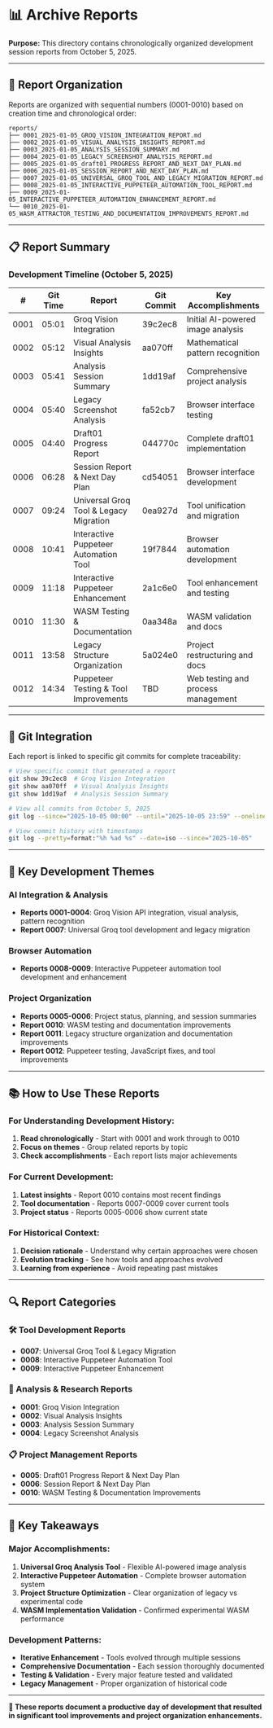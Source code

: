 # 📊 Archive Reports

**Purpose:** This directory contains chronologically organized development session reports from October 5, 2025.

---

## 📁 **Report Organization**

Reports are organized with sequential numbers (0001-0010) based on creation time and chronological order:

```
reports/
├── 0001_2025-01-05_GROQ_VISION_INTEGRATION_REPORT.md
├── 0002_2025-01-05_VISUAL_ANALYSIS_INSIGHTS_REPORT.md
├── 0003_2025-01-05_ANALYSIS_SESSION_SUMMARY.md
├── 0004_2025-01-05_LEGACY_SCREENSHOT_ANALYSIS_REPORT.md
├── 0005_2025-01-05_draft01_PROGRESS_REPORT_AND_NEXT_DAY_PLAN.md
├── 0006_2025-01-05_SESSION_REPORT_AND_NEXT_DAY_PLAN.md
├── 0007_2025-01-05_UNIVERSAL_GROQ_TOOL_AND_LEGACY_MIGRATION_REPORT.md
├── 0008_2025-01-05_INTERACTIVE_PUPPETEER_AUTOMATION_TOOL_REPORT.md
├── 0009_2025-01-05_INTERACTIVE_PUPPETEER_AUTOMATION_ENHANCEMENT_REPORT.md
└── 0010_2025-01-05_WASM_ATTRACTOR_TESTING_AND_DOCUMENTATION_IMPROVEMENTS_REPORT.md
```

---

## 📋 **Report Summary**

### **Development Timeline (October 5, 2025)**

| # | Git Time | Report | Git Commit | Key Accomplishments |
|---|---------|--------|------------|-------------------|
| 0001 | 05:01 | Groq Vision Integration | 39c2ec8 | Initial AI-powered image analysis |
| 0002 | 05:12 | Visual Analysis Insights | aa070ff | Mathematical pattern recognition |
| 0003 | 05:41 | Analysis Session Summary | 1dd19af | Comprehensive project analysis |
| 0004 | 05:40 | Legacy Screenshot Analysis | fa52cb7 | Browser interface testing |
| 0005 | 04:40 | Draft01 Progress Report | 044770c | Complete draft01 implementation |
| 0006 | 06:28 | Session Report & Next Day Plan | cd54051 | Browser interface development |
| 0007 | 09:24 | Universal Groq Tool & Legacy Migration | 0ea927d | Tool unification and migration |
| 0008 | 10:41 | Interactive Puppeteer Automation Tool | 19f7844 | Browser automation development |
| 0009 | 11:18 | Interactive Puppeteer Enhancement | 2a1c6e0 | Tool enhancement and testing |
| 0010 | 11:30 | WASM Testing & Documentation | 0aa348a | WASM validation and docs |
| 0011 | 13:58 | Legacy Structure Organization | 5a024e0 | Project restructuring and docs |
| 0012 | 14:34 | Puppeteer Testing & Tool Improvements | TBD | Web testing and process management |

---

## 🔗 **Git Integration**

Each report is linked to specific git commits for complete traceability:

```bash
# View specific commit that generated a report
git show 39c2ec8  # Groq Vision Integration
git show aa070ff  # Visual Analysis Insights
git show 1dd19af  # Analysis Session Summary

# View all commits from October 5, 2025
git log --since="2025-10-05 00:00" --until="2025-10-05 23:59" --oneline

# View commit history with timestamps
git log --pretty=format:"%h %ad %s" --date=iso --since="2025-10-05"
```

---

## 🎯 **Key Development Themes**

### **AI Integration & Analysis**
- **Reports 0001-0004**: Groq Vision API integration, visual analysis, pattern recognition
- **Report 0007**: Universal Groq tool development and legacy migration

### **Browser Automation**
- **Reports 0008-0009**: Interactive Puppeteer automation tool development and enhancement

### **Project Organization**
- **Reports 0005-0006**: Project status, planning, and session summaries
- **Report 0010**: WASM testing and documentation improvements
- **Report 0011**: Legacy structure organization and documentation improvements
- **Report 0012**: Puppeteer testing, JavaScript fixes, and tool improvements

---

## 📚 **How to Use These Reports**

### **For Understanding Development History:**
1. **Read chronologically** - Start with 0001 and work through to 0010
2. **Focus on themes** - Group related reports by topic
3. **Check accomplishments** - Each report lists major achievements

### **For Current Development:**
1. **Latest insights** - Report 0010 contains most recent findings
2. **Tool documentation** - Reports 0007-0009 cover current tools
3. **Project status** - Reports 0005-0006 show current state

### **For Historical Context:**
1. **Decision rationale** - Understand why certain approaches were chosen
2. **Evolution tracking** - See how tools and approaches evolved
3. **Learning from experience** - Avoid repeating past mistakes

---

## 🔍 **Report Categories**

### **🛠️ Tool Development Reports**
- **0007**: Universal Groq Tool & Legacy Migration
- **0008**: Interactive Puppeteer Automation Tool
- **0009**: Interactive Puppeteer Enhancement

### **🔬 Analysis & Research Reports**
- **0001**: Groq Vision Integration
- **0002**: Visual Analysis Insights
- **0003**: Analysis Session Summary
- **0004**: Legacy Screenshot Analysis

### **📋 Project Management Reports**
- **0005**: Draft01 Progress Report & Next Day Plan
- **0006**: Session Report & Next Day Plan
- **0010**: WASM Testing & Documentation Improvements

---

## 🎯 **Key Takeaways**

### **Major Accomplishments:**
1. **Universal Groq Analysis Tool** - Flexible AI-powered image analysis
2. **Interactive Puppeteer Automation** - Complete browser automation system
3. **Project Structure Optimization** - Clear organization of legacy vs experimental code
4. **WASM Implementation Validation** - Confirmed experimental WASM performance

### **Development Patterns:**
- **Iterative Enhancement** - Tools evolved through multiple sessions
- **Comprehensive Documentation** - Each session thoroughly documented
- **Testing & Validation** - Every major feature tested and validated
- **Legacy Management** - Proper organization of historical code

---

**🎯 These reports document a productive day of development that resulted in significant tool improvements and project organization enhancements.**
